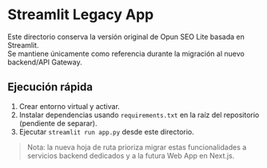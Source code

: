 # Streamlit Legacy App

Este directorio conserva la versión original de Opun SEO Lite basada en Streamlit.  
Se mantiene únicamente como referencia durante la migración al nuevo backend/API Gateway.

## Ejecución rápida
1. Crear entorno virtual y activar.
2. Instalar dependencias usando `requirements.txt` en la raíz del repositorio (pendiente de separar).
3. Ejecutar `streamlit run app.py` desde este directorio.

> Nota: la nueva hoja de ruta prioriza migrar estas funcionalidades a servicios backend dedicados y a la futura Web App en Next.js.
